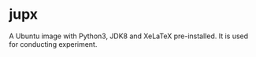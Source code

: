 # jupx
A Ubuntu image with Python3, JDK8 and XeLaTeX pre-installed. It is used for conducting experiment.
